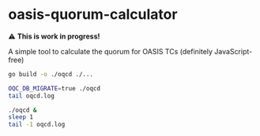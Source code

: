 # oasis-quorum-calculator

:warning: **This is work in progress!**

A simple tool to calculate the quorum for OASIS TCs (definitely JavaScript-free)


```bash
go build -o ./oqcd ./...

OQC_DB_MIGRATE=true ./oqcd
tail oqcd.log

./oqcd &
sleep 1
tail -1 oqcd.log
```
